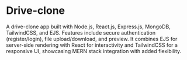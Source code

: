 # Drive-clone
A drive-clone app built with Node.js, React.js, Express.js, MongoDB, TailwindCSS, and EJS. Features include secure authentication (register/login), file upload/download, and preview. It combines EJS for server-side rendering with React for interactivity and TailwindCSS for a responsive UI, showcasing MERN stack integration with added flexibility.
